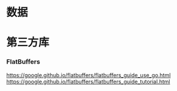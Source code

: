 # 数据

# 第三方库

### FlatBuffers

https://google.github.io/flatbuffers/flatbuffers_guide_use_go.html
https://google.github.io/flatbuffers/flatbuffers_guide_tutorial.html